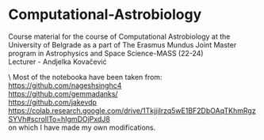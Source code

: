 # Computational-Astrobiology

Course material for the course of Computational Astrobiology at the University of Belgrade as a part of The Erasmus Mundus Joint Master program in Astrophysics and Space Science-MASS (22-24)
\
Lecturer - Andjelka Kovačević

\ 
Most of the notebooka have been taken from:
\
https://github.com/nageshsinghc4
\
https://github.com/gemmadanks/
\
https://github.com/jakevdp
\
https://colab.research.google.com/drive/1TkjjiIrzq5wE1BF2DbOAqTKhmRgzSYVh#scrollTo=hIgmDOjPxdJ8
\
on which I have made my own modifications. 
